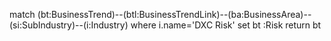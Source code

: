 match (bt:BusinessTrend)--(btl:BusinessTrendLink)--(ba:BusinessArea)--(si:SubIndustry)--(i:Industry)
where i.name='DXC Risk'
set bt :Risk
return bt

